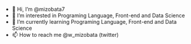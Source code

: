 - 👋 Hi, I’m @mizobata7
- 👀 I’m interested in Programing Language, Front-end and Data Science
- 🌱 I’m currently learning Programing Language, Front-end and Data Science
- 📫 How to reach me @w_mizobata (twitter)
